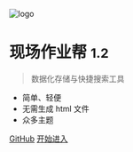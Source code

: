 <!-- _coverpage.md -->

![logo](/安全保障.svg)

# 现场作业帮 <small>1.2</small>

> 数据化存储与快捷搜索工具

- 简单、轻便 
- 无需生成 html 文件
- 众多主题

[GitHub](https://github.com/docsifyjs/docsify/)
[开始进入](README)